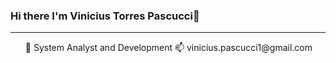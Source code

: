 ### Hi there I'm Vinicius Torres Pascucci👋
<hr/>

<ul>
  🔭 System Analyst and Development
  📫 vinicius.pascucci1@gmail.com
</ul>
